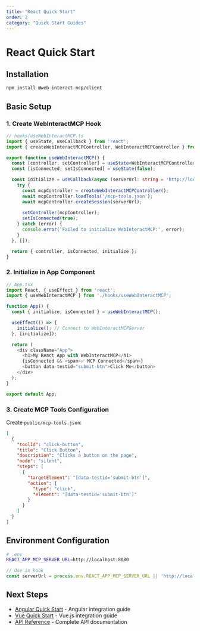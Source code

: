 ```yaml
---
title: "React Quick Start"
order: 2
category: "Quick Start Guides"
---
```


# React Quick Start

## Installation

```bash
npm install @web-interact-mcp/client
```

## Basic Setup

### 1. Create WebInteractMCP Hook

```typescript
// hooks/useWebInteractMCP.ts
import { useState, useCallback } from 'react';
import { createWebInteractMCPController, WebInteractMCPController } from '@web-interact-mcp/client';

export function useWebInteractMCP() {
  const [controller, setController] = useState<WebInteractMCPController | null>(null);
  const [isConnected, setIsConnected] = useState(false);

  const initialize = useCallback(async (serverUrl: string = 'http://localhost:8080') => {
    try {
      const mcpController = createWebInteractMCPController();
      await mcpController.loadTools('/mcp-tools.json');
      await mcpController.createSession(serverUrl);
      
      setController(mcpController);
      setIsConnected(true);
    } catch (error) {
      console.error('Failed to initialize WebInteractMCP:', error);
    }
  }, []);

  return { controller, isConnected, initialize };
}
```

### 2. Initialize in App Component

```typescript
// App.tsx
import React, { useEffect } from 'react';
import { useWebInteractMCP } from './hooks/useWebInteractMCP';

function App() {
  const { initialize, isConnected } = useWebInteractMCP();

  useEffect(() => {
    initialize(); // Connect to WebInteractMCPServer
  }, [initialize]);

  return (
    <div className="App">
      <h1>My React App with WebInteractMCP</h1>
      {isConnected && <span>✅ MCP Connected</span>}
      <button data-testid="submit-btn">Click Me</button>
    </div>
  );
}

export default App;
```

### 3. Create MCP Tools Configuration

Create `public/mcp-tools.json`:

```json
[
  {
    "toolId": "click-button",
    "title": "Click Button",
    "description": "Clicks a button on the page",
    "mode": "silent",
    "steps": [
      {
        "targetElement": "[data-testid='submit-btn']",
        "action": {
          "type": "click",
          "element": "[data-testid='submit-btn']"
        }
      }
    ]
  }
]
```

## Environment Configuration

```bash
# .env
REACT_APP_MCP_SERVER_URL=http://localhost:8080
```

```typescript
// Use in hook
const serverUrl = process.env.REACT_APP_MCP_SERVER_URL || 'http://localhost:8080';
```

## Next Steps

- [Angular Quick Start](./angular) - Angular integration guide
- [Vue Quick Start](./vue) - Vue.js integration guide
- [API Reference](../api-reference) - Complete API documentation
